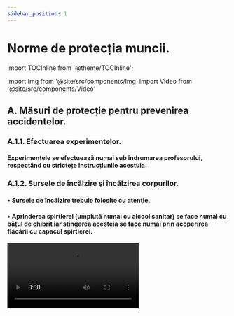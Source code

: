 ```yaml
---
sidebar_position: 1
---
```


# Norme de protecția muncii.




import TOCInline from '@theme/TOCInline';

<TOCInline toc={toc} />




import Img from '@site/src/components/Img'
import Video from '@site/src/components/Video'


## A. Măsuri de protecție pentru prevenirea accidentelor.



### A.1.1. Efectuarea experimentelor.

#### Experimentele se efectuează numai sub îndrumarea profesorului, respectând cu strictețe instrucțiunile acestuia.

### A.1.2. Sursele de încălzire şi încălzirea corpurilor.


#### •	Sursele de încălzire trebuie folosite cu atenţie. 

#### • Aprinderea spirtierei (umplută numai cu alcool sanitar) se face numai cu băţul de chibrit iar stingerea acesteia se face numai prin acoperirea flăcării cu capacul spirtierei.

<Video src="https://www.youtube.com/embed/LRsslmsBwWE" />

<br></br>

:::warning Atenție
Acest experiment se efectuează numai în prezența unui adult!

Când lucrezi cu surse de foc ai grijă să ai părul strâns și să nu porți haine cu mâneci largi!

:::


<br></br>





#### •	Un corp se încălzeşte, ţinându-l cu cleştele metalic, în partea superioară a flăcării, unde este cea mai ridicată temperatură. 

<Video src="https://www.youtube.com/embed/EqLqqJ1pLOI" />


<br></br>

:::warning Atenție
Acest experiment se efectuează numai în prezența unui adult!

Când lucrezi cu surse de foc ai grijă să ai părul strâns și să nu porți haine cu mâneci largi!

:::


<br></br>




#### •	La încălzirea lichidelor în vase de sticlă, vasul se pune pe o sită metalică cu azbest.

<Video src="https://www.youtube.com/embed/1LIKxfudu-s" />


<br></br>

:::warning Atenție
Acest experiment se efectuează numai în prezența unui adult!

Când lucrezi cu surse de foc ai grijă să ai părul strâns și să nu porți haine cu mâneci largi! Atenție când lucrezi cu apă caldă să nu te arzi!

:::



<br></br>



 

#### •	Substanţele inflamabile (naftalina, acetona, alcoolul etc.) se încălzesc numai pe baie de apă.


<Video src="https://www.youtube.com/embed/7JBibSntLyQ" />


<br></br>

:::warning Atenție
Acest experiment se efectuează numai în prezența unui adult!

Când lucrezi cu surse de foc ai grijă să ai părul strâns și să nu porți haine cu mâneci largi!
Alcoolul, naftalina și acetona sunt substanțe inflamabile și stai departe de sursele de foc, când lucrezi cu ele! 

:::



#### •	La încălzirea eprubetei se foloseşte cleştele de lemn; gura eprubetei nu trebuie să fie îndreptată spre vreo persoană. Pentru a nu se sparge, eprubeta se roteşte în flacără.


<Video src="https://www.youtube.com/embed/44SKM_e7dqo" />


<br></br>

:::warning Atenție
Acest experiment se efectuează numai în prezența unui adult!

Când lucrezi cu surse de foc ai grijă să ai părul strâns și să nu porți haine cu mâneci largi! Atenție când lucrezi cu apă caldă să nu te arzi!

:::



#### •	Pericol de incendiu prezintă şi supraîncălzirea firelor electrice (constatat prin mirosul de cauciuc încălzit), caz în care se întrerupe imediat curentul.

#### •	Pentru a asigura protecţia contra incendiilor e necesar ca în laborator să se găsească următoarele: apă, stingătoare, nisip, pături, azbest, faianţă.

#### • Flacăra oricărui lichid (inflamabil, ulei aprins etc) sau incendiul electric, nu se stinge cu apă, ci se acoperă cu un izolant pentru a evita contactul cu aerul. Dacă hainele unei persoane au luat foc, acesta se înveleşte imediat într-o pătură.

#### • De exemplu, când prăjiți cartofi și ați pus prea mulți cartofi sau prea mult ulei în tigaie, uleiul iese din tigaie și se aprinde. Cum trebuie să procedați: întâi stingeți aragazul și acoperiți tigaia cu un capac. Dacă nu aveți capac, acoperiți cu un prosop sau o pătură uscată. Este Interzis să aruncaţi apă peste uleiul încins întrucât uleiul aprins ar sări din tigaie şi v-ar produce arsuri grave.    

#### •	Manipularea solvenţilor inflamabili (sodiul şi potasiul metalic ţinute sub petrol, disulfura de carbon, alcool, eter, benzen, cloroform, acetonă etc.) se face sub nişă şi cu stingerea surselor de încălzire.

#### • Încălzirea solvenţilor inflamabili nu se face la flacără directă ci, numai pe baie de apă sau nisip. Orice început de incendiu se stinge cu nisip, cu o pătură sau cu extinctorul.



### A.1.3. Manipularea substanţelor chimice. 

#### • Manipularea substanţelor chimice începe cu o primă condiţie, şi anume cunoaşterea proprietăţilor principale ale substanţei respective, din punct de vedere al securităţii muncii: toxic, exploziv, inflamabil, caustic, iritantă, oxidantă (indicate cu ajutorul unor etichete).

#### •	Se folosesc cantități mici de substanță.

#### •	Agitarea unui lichid se face cu bagheta prin mișcări circulare fără a se atinge pereții.

<Video src="https://www.youtube.com/embed/mjtQgRYAMwo" />


#### •	Nu e permis să se guste substanţe chimice, să se amestece substanţe la întâmplare şi să se atingă cu mâna.

<Video src="https://www.youtube.com/embed/oFXULaetZ-c" />


<br></br>

:::warning Atenție

Nu gusta și nu atinge substanțele! 


:::


<br></br>



#### •	În timpul experimentelor nu se vor purta haine cu mâneci largi și părul va fi strâns la spate.

#### •	Când efectuăm un experiment, capul se ține puțin pe spate astfel încât fața să fie mai departe de montajul experimental.

#### •	Pentru a avea o soluţie de acid sulfuric, se toarnă acidul peste apă, picătură cu picătură, amestecând mereu.

#### •	Substanţele inflamabile se păstrează în sticle bine închise, la rece şi la întuneric, departe de sursele de încălzire.

#### •	Mirosirea unei substanţe se face în mod indirect, aducând cu mâna vaporii spre nas.

<Video src="https://www.youtube.com/embed/4DPrG6j3EEs" />

<br></br>

:::warning Atenție

Nu mirosi direct substanțele chimice!


:::



#### •	Pentru protejarea ochilor în cazul transvazării lichidelor caustice (acizi sau baze concentrate), când se efectuează experienţe cu sodiu şi potasiu metalic, la prelucrarea sticlei, la sfărâmarea substanţelor solide (alcalii), la efectuarea unor experienţe explozive este necesară purtarea ochelarilor de protecţie.

#### •	Păstrarea ordinei şi curăţeniei pe mesele de laborator.

#### •	Utilizarea veselei şi aparaturii în starea perfectă și curate. 

#### •	Când se lucrează cu obiecte ascuţite, acestea nu se îndreaptă spre noi sau alte persoane.

<Video src="https://www.youtube.com/embed/kqz3cPJgETs" />


<br></br>

:::warning Atenție

Atenție când lucrezi cu obiecte ascuțite!


:::


<br></br>



#### •	Pentru realizarea circuitelor electrice, elevii vor folosi baterii electrice. Nu au voie sa folosească prizele.

#### •	După terminarea experimentelor se lasă ordine și se spală pe mâini.

#### •	Este total interzisă joaca în laborator sau ridicarea din bancă.

#### •	În timpul orelor experimentale este interzisă consumarea de băuturi sau alimente.

#### •	Reactivii corosivi (hidroxizi alcalini, acizii concentraţi, soluție concentrată de amoniac, perhidrol 30%, bromul etc.) se vor transvaza în eprubetă cu ajutorul pipetei.

#### •	Se va lucra cu deosebită grijă cu substanţele toxice.

#### •	Rămăşiţele de substanţe periculoase (metale alcaline, fosfor, acizi şi baze concentrate, lichidele inflamabile) nu se vor arunca la canal, deoarece pot provoca explozii şi coroziuni şi se vor neutraliza.

#### •	Manipularea substanţelor explozive (nitroderivaţi, cloraţi, percloraţi, peroxizi, acidul percloric etc.) trebuie făcută cu multă grijă, fără lovire şi fără a se încălzi până la descompunere.



### A.1.4. Simboluri internaționale de avertizare. 

#### A.1.4.1. SUBSTANȚĂ INFLAMABILĂ

#### Simbol: 


<Img className="img-responsive4" src="chimie/ghidul-de-chimie-versus-accidentari/1_34_1_SubstantaInflamabila.jpg" width="1000" height="106" />



#### •	Se produce foarte uşor aprinderea în contact cu o sursă de energie (flacără, scânteie).
#### •	Se va păstra departe de flăcări, scântei sau de orice sursă de căldură.  

****

#### A.1.4.2. SUBSTANȚĂ EXPLOZIVĂ

#### Simbol: 

<Img className="img-responsive4" src="chimie/ghidul-de-chimie-versus-accidentari/1_34_2_SubstantaExploziva.jpg" width="1000" height="108" />

#### •	Prezintă un pericol de explozie (gaz butan, propan, materiale explozive, artificii etc.).
#### •	Se vor evita căldura, şocurile, frecarea şi scânteile.  

****

#### A.1.4.3. SUBSTANȚĂ OTRĂVITOARE

#### Simbol: 

<Img className="img-responsive4" src="chimie/ghidul-de-chimie-versus-accidentari/1_34_3_SubstantaOtravitoare.jpg" width="1000" height="108" />

#### •	Poate provoca leziuni grave sau chiar moartea prin inhalare, ingestie sau penetrare cutanată (insecticide, îngrăşaminte, ierbicide etc.).
#### •	Se va evita orice contact cu corpul.  


****

#### A.1.4.4. SUBSTANȚĂ GRAV IRITANTĂ 

#### Simbol: 

<Img className="img-responsive4" src="chimie/ghidul-de-chimie-versus-accidentari/1_34_4_SubstantaIritanta.jpg" width="1000" height="106" />


#### •	Poate fi mortal în caz de înghiţire sau de pătrundere in căile respiratorii. Poate provoca leziuni ale organelor (terbentină, benzină, petrol lampant etc.). În caz de inhalare: dacă respiraţia este dificilă, transportaţi victima la aer liber şi menţineţi-o în stare de repaus, într-o poziţie confortabilă pentru respiraţie.
#### •	Se va evita orice contact cu pielea, ochii şi inhalarea de vapori.   

****

#### A.1.4.5. SUBSTANȚĂ UŞOR IRITANTĂ 

#### Simbol: 

<Img className="img-responsive4" src="chimie/ghidul-de-chimie-versus-accidentari/1_34_5_SubstantaUsorIritanta.jpg" width="1000" height="110" />


#### •	Poate provoca iritarea pielii, a ochilor sau a căilor respiratorii. Absorbţia lor poate duce la leziuni uşoare (praf de curăţat vesela, clor etc.).
#### •	Se va evita orice contact cu pielea, ochii şi inhalarea de vapori.  


****

#### A.1.4.6. SUBSTANȚĂ COROZIVĂ 

#### Simbol: 

<Img className="img-responsive4" src="chimie/ghidul-de-chimie-versus-accidentari/1_34_6_SubstantaCoroziva.jpg" width="1000" height="109" />


#### •	Produs care prin simplul contact sau prin ingurgitare poate arde sau distruge ţesuturile (pielea sau mucoasa) - clor concentrat, sodă caustică, acizi etc.
#### •	Se va evita inhalarea de vapori sau contactul cu pielea, ochii şi hainele.  


****

#### A.1.4.7. SUBSTANȚĂ OXIDANTĂ 

#### Simbol: 

<Img className="img-responsive4" src="chimie/ghidul-de-chimie-versus-accidentari/1_34_7_SubstantaOxidanta.jpg" width="1000" height="107" />


#### •	Produs care favorizează aprinderea materiilor combustibile, întreţinerea combustiei (pastile de clor efervescente, O<sub>2</sub>).
#### •	Se va evita orice contact cu substanţele inflamabile.  




### A.1.5. Aplică ce ai învăţat în legătură cu normele de protecția muncii în laborator.

:::caution Temă

**1.** Caută simbolurile de avertizare pe etichetele diferitelor produse pe care le ai în casă (Spray-uri, Produse de curăţat, Produse de desfundat ţevi şi grupează-le după aceste simboluri).

:::


:::caution Temă

**2.** Urmărește imaginile următoare și găsește ce reguli au fost încălcate și care ne-ar pune în pericol viața:

:::

#### A.1.5.1. ..................................................... 

<Img className="img-responsive4" src="chimie/ghidul-de-chimie-versus-accidentari/1_35_1_IncalzireaIncorectaAEprubetei_vers2.jpg" width="1000" height="754" />

****

#### A.1.5.2. .....................................................

<Img className="img-responsive4" src="chimie/ghidul-de-chimie-versus-accidentari/1_35_2_Dezordine-masa_vers2.jpg" width="1000" height="764" />


****

#### A.1.5.3. .....................................................

<Img className="img-responsive4" src="chimie/ghidul-de-chimie-versus-accidentari/1_35_3_Aprinderea-incorecta-a-spirtierei_vers2.jpg" width="1000" height="753" />


****

#### A.1.5.4. .....................................................

<Img className="img-responsive4" src="chimie/ghidul-de-chimie-versus-accidentari/1_35_4_Maneci-largi-2_vers2.jpg" width="1000" height="749" />


****

#### A.1.5.5. .....................................................

<Img className="img-responsive4" src="chimie/ghidul-de-chimie-versus-accidentari/1_35_5_Mirosirea-incorecta_vers2.jpg" width="1000" height="751" />


****

#### A.1.5.6. .....................................................

<Img className="img-responsive4" src="chimie/ghidul-de-chimie-versus-accidentari/1_35_6_Par-desfacut_vers2.jpg" width="1000" height="982" />


****

#### A.1.5.7. .....................................................

<Img className="img-responsive4" src="chimie/ghidul-de-chimie-versus-accidentari/1_35_7_Incalzirea-incorecta-a-paharului_vers2.jpg" width="1000" height="751" />

